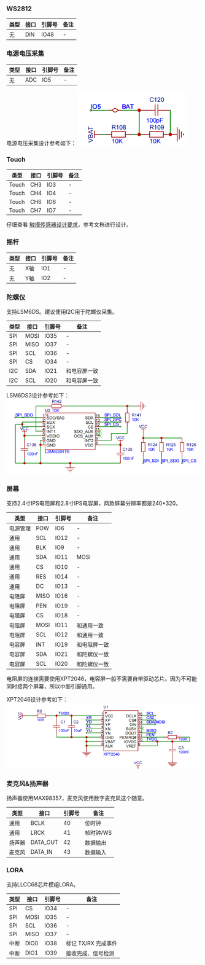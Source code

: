 ### WS2812

|类型|接口|引脚号|备注|
|---|---|---|---|
|无|DIN|IO48|-|

### 电源电压采集

|类型|接口|引脚号|备注|
|---|---|---|---|
|无|ADC|IO5|-|

电源电压采集设计参考如下：
![电源电压采集设计参考](./png/image3.png)

### Touch

|类型|接口|引脚号|备注|
|---|---|---|---|
|Touch|CH3|IO3|-|
|Touch|CH4|IO4|-|
|Touch|CH6|IO6|-|
|Touch|CH7|IO7|-|

仔细查看 [触摸传感器设计要求](https://docs.espressif.com/projects/esp-hardware-design-guidelines/zh_CN/latest/esp32s3/pcb-layout-design.html#id8)，参考文档进行设计。

### 摇杆

|类型|接口|引脚号|备注|
|---|---|---|---|
|无|X轴|IO1|-|
|无|Y轴|IO2|-|

### 陀螺仪

支持LSM6DS。建议使用I2C用于陀螺仪采集。

|类型|接口|引脚号|备注|
|---|---|---|---|
|SPI|MOSI|IO35|-|
|SPI|MISO|IO37|-|
|SPI|SCL|IO36|-|
|SPI|CS|IO34|-|
|I2C|SDA|IO21|和电容屏一致|
|I2C|SCL|IO20|和电容屏一致|

LSM6DS3设计参考如下：
![LSM6DS3设计](./png/image2.png)

### 屏幕

支持2.4寸IPS电阻屏和2.8寸IPS电容屏，两款屏幕分辨率都是240*320。

|类型|接口|引脚号|备注|
|---|---|---|---|
|电源管理|POW|IO6|-|
|通用|SCL|IO12|-|
|通用|BLK|IO9|-|
|通用|SDA|IO11|MOSI|
|通用|CS|IO10|-|
|通用|RES|IO14|-|
|通用|DC|IO13|-|
|电阻屏|MISO|IO16|-|
|电阻屏|PEN|IO19|-|
|电阻屏|CS|IO18|-|
|电阻屏|MOSI|IO11|和通用一致|
|电阻屏|SCL|IO12|和通用一致|
|电容屏|INT|IO19|和电阻屏一致|
|电容屏|SDA|IO21|和陀螺仪一致|
|电容屏|SCL|IO20|和陀螺仪一致|

电阻屏的连接需要使用XPT2046，电容屏一般不需要自带驱动芯片。因为不可能同时接两个屏幕，所以中断引脚通用。

XPT2046设计参考如下：
![XPT2046设计参考](./png/image4.png)


### 麦克风&扬声器

扬声器使用MAX98357，麦克风使用数字麦克风这个随意。

|类型|接口|引脚号|备注|
|---|---|---|---|
|通用|BCLK|40|位时钟|
|通用|LRCK|41|帧时钟/WS|
|扬声器|DATA_OUT|42|数据输出|
|麦克风|DATA_IN|43|数据输入|

### LORA

支持LLCC68芯片模组LORA。

|类型|接口|引脚号|备注|
|---|---|---|---|
|SPI|CS|IO34|-|
|SPI|MOSI|IO35|-|
|SPI|SCL|IO36|-|
|SPI|MISO|IO37|-|
|中断|DIO0|IO38|标记 TX/RX 完成事件|
|中断|DIO1|IO39|接收完成、信号检测|
